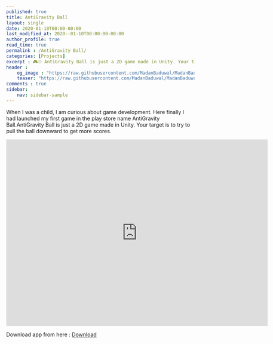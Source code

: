 ```yaml
---
published: true
title: AntiGravity Ball
layout: single
date: 2020-01-10T00:00-00:00
last_modified_at: 2020--01-10T00:00:00-00:00
author_profile: true
read_time: true
permalink : /AntiGravity Ball/
categories: [Projects]
excerpt : 🎮⚾ AntiGravity Ball is just a 2D game made in Unity. Your target is to try to pull the ball downward to get more scores.
header :
    og_image : "https://raw.githubusercontent.com/MadanBaduwal/MadanBaduwal.github.io/main/images/3.AntiGravity%20Ball.jpg"
    teaser: "https://raw.githubusercontent.com/MadanBaduwal/MadanBaduwal.github.io/main/images/3.AntiGravity%20Ball.jpg"
comments : true
sidebar:
    nav: sidebar-sample
---
```


When I was a child, I am curious about game development.
Here finally I had launched my first game in the play store name AntiGravity Ball.AntiGravity Ball is just a 2D game made in Unity. Your target is to try to pull the ball downward to get more scores.

<iframe width="700" height="500" src="https://www.youtube.com/embed/Bo6NMnqotOA" frameborder="0" allow="accelerometer; autoplay; encrypted-media; gyroscope; picture-in-picture" allowfullscreen></iframe>

<br>

Download app from here : <a href="https://apkpure.com/antigravity-ball/com.madan.madan" class="btn btn--success">Download</a>



